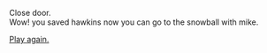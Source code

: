 Close door.   
Wow! you saved hawkins now you can go to the snowball with mike.
  
[Play again.](../start.md)
